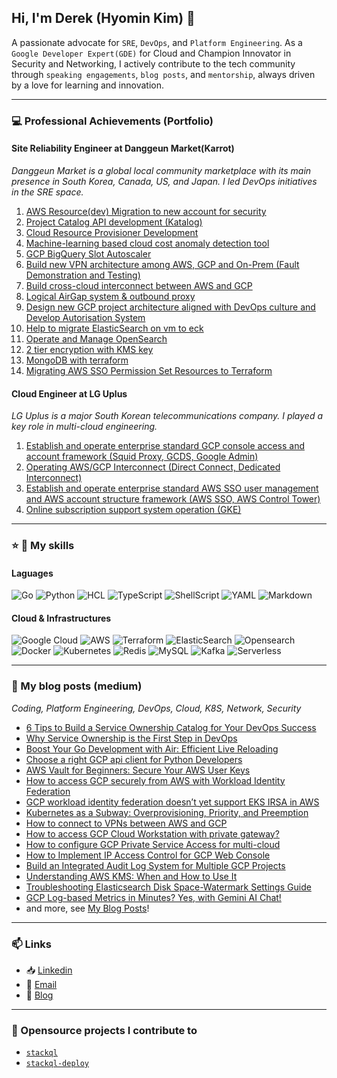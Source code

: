## Hi, I'm Derek (Hyomin Kim) 👋

A passionate advocate for `SRE`, `DevOps`, and `Platform Engineering`. As a `Google Developer Expert(GDE)` for Cloud and Champion Innovator in Security and Networking, I actively contribute to the tech community through `speaking engagements`, `blog posts`, and `mentorship`, always driven by a love for learning and innovation.

---

### 💻 Professional Achievements (Portfolio)

#### Site Reliability Engineer at Danggeun Market(Karrot)

_Danggeun Market is a global local community marketplace with its main presence in South Korea, Canada, US, and Japan. I led DevOps initiatives in the SRE space._

1. [AWS Resource(dev) Migration to new account for security](/achievements/karrot/01.AWS%20Resource%20Migration/story.md)
2. [Project Catalog API development (Katalog)](</achievements/karrot/02.Project%20Catalog%20API%20development%20(Katalog)/story.md>)
3. [Cloud Resource Provisioner Development](/achievements/karrot/03.Cloud%20Resource%20Provisioner%20Development/story.md)
4. [Machine-learning based cloud cost anomaly detection tool](/achievements/karrot/04.Machine-learning%20based%20cloud%20cost%20anomaly%20detection%20tool/story.md)
5. [GCP BigQuery Slot Autoscaler](/achievements/karrot/05.GCP%20BigQuery%20Slot%20Autoscaler/story.md)
6. [Build new VPN architecture among AWS, GCP and On-Prem (Fault Demonstration and Testing)](/achievements/karrot/06.Build%20new%20VPN%20architecture%20among%20AWS,%20GCP%20and%20On-Prem/story.md)
7. [Build cross-cloud interconnect between AWS and GCP](/achievements/karrot/07.Build%20cross-cloud%20interconnect%20between%20AWS%20and%20GCP/story.md)
8. [Logical AirGap system & outbound proxy](/achievements/karrot/08.Logical%20AirGap%20system%20&%20outbound%20proxy/story.md)
9. [Design new GCP project architecture aligned with DevOps culture and Develop Autorisation System](/achievements/karrot/09.Design%20new%20GCP%20project%20architecture%20aligned%20with%20DevOps%20culture%20and%20Develop%20Autorisation%20System/story.md)
10. [Help to migrate ElasticSearch on vm to eck](/achievements/karrot/10.Help%20to%20migrate%20ElasticSearch%20on%20vm%20to%20eck/story.md)
11. [Operate and Manage OpenSearch](/achievements/karrot/11.Operate%20and%20Manage%20OpenSearch/story.md)
12. [2 tier encryption with KMS key](/achievements/karrot/12.2%20tier%20encryption%20with%20KMS%20key/story.md)
13. [MongoDB with terraform](/achievements/karrot/13.MongoDB%20with%20terraform/story.md)
14. [Migrating AWS SSO Permission Set Resources to Terraform](/achievements/karrot/14.Migrating%20AWS%20SSO%20Permission%20Set%20Resources%20to%20Terraform/story.md)

#### Cloud Engineer at LG Uplus

_LG Uplus is a major South Korean telecommunications company. I played a key role in multi-cloud engineering._

1. [Establish and operate enterprise standard GCP console access and account framework (Squid Proxy, GCDS, Google Admin)](/achievements/lguplus/01.Establish%20and%20operate%20enterprise%20standard%20GCP%20console%20access%20and%20account%20framework/story.md)
2. [Operating AWS/GCP Interconnect (Direct Connect, Dedicated Interconnect)](/achievements/lguplus/02.Operating%20AWS&GCP%20Interconnect%20/story.md)
3. [Establish and operate enterprise standard AWS SSO user management and AWS account structure framework (AWS SSO, AWS Control Tower)](/achievements/lguplus/03.Establish%20and%20operate%20enterprise%20standard%20AWS%20SSO%20user%20management%20and%20AWS%20account%20structure%20framework/story.md)
4. [Online subscription support system operation (GKE)]()

---

### ⭐ 📝 My skills

#### Laguages

![Go](https://img.shields.io/badge/go-%2300ADD8.svg?style=for-the-badge&logo=go&logoColor=white)
![Python](https://img.shields.io/badge/python-3670A0?style=for-the-badge&logo=python&logoColor=ffdd54)
![HCL](https://camo.githubusercontent.com/74c6bd9b39fccda5699cc8a1b35f2ed7d6bfa3d8abe4d09caf7ea44c2c695921/68747470733a2f2f696d672e736869656c64732e696f2f62616467652f48434c2d3742343242432e7376673f7374796c653d666f722d7468652d6261646765266c6f676f3d266c6f676f436f6c6f723d7768697465)
![TypeScript](https://img.shields.io/badge/TypeScript-007ACC?style=for-the-badge&logo=typescript&logoColor=white)
![ShellScript](https://img.shields.io/badge/Shell_Script-6E6B6A?style=for-the-badge&logo=gnu-bash&logoColor=white)
![YAML](https://img.shields.io/badge/YAML-008000.svg?style=for-the-badge&logo=yaml&logoColor=white)
![Markdown](https://img.shields.io/badge/markdown-%23000000.svg?style=for-the-badge&logo=markdown&logoColor=white)

#### Cloud & Infrastructures

![Google Cloud](https://img.shields.io/badge/GoogleCloud-%234285F4.svg?style=for-the-badge&logo=google-cloud&logoColor=white)
![AWS](https://img.shields.io/badge/AWS-%23FF9900.svg?style=for-the-badge&logo=amazon-aws&logoColor=white)
![Terraform](https://img.shields.io/badge/terraform-%235835CC.svg?style=for-the-badge&logo=terraform&logoColor=white)
![ElasticSearch](https://img.shields.io/badge/-ElasticSearch-005571?style=for-the-badge&logo=elasticsearch)
![Opensearch](https://img.shields.io/badge/-OpenSearch-005EB8?style=flat&logo=opensearch&logoColor=white)
![Docker](https://img.shields.io/badge/-Docker-2496ED?style=flat&logo=docker&logoColor=white)
![Kubernetes](https://img.shields.io/badge/-Kubernetes-326CE5?style=flat&logo=kubernetes&logoColor=white)
![Redis](https://img.shields.io/badge/redis-%23DD0031.svg?style=for-the-badge&logo=redis&logoColor=white)
![MySQL](https://img.shields.io/badge/mysql-%2300f.svg?style=for-the-badge&logo=mysql&logoColor=white)
![Kafka](https://img.shields.io/badge/-Kafka-231F20?style=flat&logo=apachekafka&logoColor=white)
![Serverless](https://img.shields.io/badge/Serverless-%23DD0031.svg?style=for-the-badge&logo=serverless&logoColor=white)

---

### 📝 My blog posts (medium)

_Coding, Platform Engineering, DevOps, Cloud, K8S, Network, Security_

- [6 Tips to Build a Service Ownership Catalog for Your DevOps Success](https://medium.com/@derek10cloud/b836b56733f5)
- [Why Service Ownership is the First Step in DevOps](https://medium.com/@derek10cloud/2a2cbb2e166b)
- [Boost Your Go Development with Air: Efficient Live Reloading](https://medium.com/@derek10cloud/f378b7cd757d)
- [Choose a right GCP api client for Python Developers](https://python.plainenglish.io/5baac2f63916)
- [AWS Vault for Beginners: Secure Your AWS User Keys](https://systemweakness.com/4c8e7c992895)
- [How to access GCP securely from AWS with Workload Identity Federation](https://medium.com/@derek10cloud/cc15fd8d7960)
- [GCP workload identity federation doesn’t yet support EKS IRSA in AWS](https://medium.com/@derek10cloud/a3c71877671a)
- [Kubernetes as a Subway: Overprovisioning, Priority, and Preemption](https://medium.com/@derek10cloud/518656730d05)
- [How to connect to VPNs between AWS and GCP](https://medium.com/@derek10cloud/5f8aa112443d)
- [How to access GCP Cloud Workstation with private gateway?](https://medium.com/@derek10cloud/5b0f9aee799c)
- [How to configure GCP Private Service Access for multi-cloud](https://medium.com/@derek10cloud/18f2b4443b26)
- [How to Implement IP Access Control for GCP Web Console](https://medium.com/@derek10cloud/400500d11ed0)
- [Build an Integrated Audit Log System for Multiple GCP Projects](https://medium.com/@derek10cloud/54f9b1e433ad)
- [Understanding AWS KMS: When and How to Use It](https://medium.com/@derek10cloud/efef96bf5227)
- [Troubleshooting Elasticsearch Disk Space-Watermark Settings Guide](https://medium.com/@derek10cloud/0d9a9f3ea0bf)
- [GCP Log-based Metrics in Minutes? Yes, with Gemini AI Chat!](https://medium.com/@derek10cloud/2a19e1921d58)
- and more, see [My Blog Posts](https://medium.com/@derek10cloud)!

---

### 📫 Links

- 📥 [Linkedin](https://www.linkedin.com/in/derekkim-cloud/)
- 📧 [Email](derek10cloud@gmail.com)
- 📝 [Blog](https://medium.com/@derek10cloud)

---

### 🚧 Opensource projects I contribute to

- [`stackql`](https://github.com/stackql/stackql)
- [`stackql-deploy`](https://github.com/stackql/stackql-deploy)

<!--
**derek10cloud/derek10cloud** is a ✨ _special_ ✨ repository because its `README.md` (this file) appears on your GitHub profile.

Language Skills
Python JavaScript TypeScript Go ShellScript

Here are some ideas to get you started:

- 🔭 I’m currently working on ...
- 🌱 I’m currently learning ...
- 👯 I’m looking to collaborate on ...
- 🤔 I’m looking for help with ...
- 💬 Ask me about ...
- 📫 How to reach me: ...
- 😄 Pronouns: ...
- ⚡ Fun fact: ...
-->
